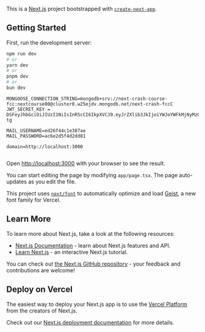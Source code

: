 This is a [Next.js](https://nextjs.org) project bootstrapped with [`create-next-app`](https://nextjs.org/docs/app/api-reference/cli/create-next-app).

## Getting Started

First, run the development server:

```bash
npm run dev
# or
yarn dev
# or
pnpm dev
# or
bun dev
```


```
MONGOOSE_CONNECTION_STRING=mongodb+srv://next-crash-course-fcc:nextcourse00@cluster0.w25ejdv.mongodb.net/next-crash-fccC
JWT_SECRET_KEY = DSFeyJhbGciOiJIUzI1NiIsInR5cCI6IkpXVCJ9.eyJrZXlib3JkIjoiYWJoYWFkMjNyMzQyYUAjJEAkeXRoZWdhZGZhZGZhZGZhZGZhZGZhZHJlYXRtYW4ifQ.uesdymi3k9DGERHZ0pwVopVj2wngLeUt0mQI23ym-tg

MAIL_USERNAME=ed26f44c1e307ae
MAIL_PASSWORD=ac6e2d5f4d2dd81

domain=http://localhost:3000


```
Open [http://localhost:3000](http://localhost:3000) with your browser to see the result.

You can start editing the page by modifying `app/page.tsx`. The page auto-updates as you edit the file.

This project uses [`next/font`](https://nextjs.org/docs/app/building-your-application/optimizing/fonts) to automatically optimize and load [Geist](https://vercel.com/font), a new font family for Vercel.

## Learn More

To learn more about Next.js, take a look at the following resources:

- [Next.js Documentation](https://nextjs.org/docs) - learn about Next.js features and API.
- [Learn Next.js](https://nextjs.org/learn) - an interactive Next.js tutorial.

You can check out [the Next.js GitHub repository](https://github.com/vercel/next.js) - your feedback and contributions are welcome!

## Deploy on Vercel

The easiest way to deploy your Next.js app is to use the [Vercel Platform](https://vercel.com/new?utm_medium=default-template&filter=next.js&utm_source=create-next-app&utm_campaign=create-next-app-readme) from the creators of Next.js.

Check out our [Next.js deployment documentation](https://nextjs.org/docs/app/building-your-application/deploying) for more details.
